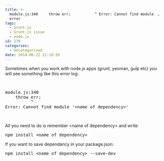 ```yaml
---
title: >-
  module.js:340     throw err;           ^ Error: Cannot find module  / node.js
  error
tags:
  - Grunt.js
  - Grunt.js issue
  - node.js
id: 178
categories:
  - Uncategorized
date: 2014-06-22 22:18:59
---
```


Sometimes when you work with node.js apps (grunt, yeoman, gulp etc) you will see something like this error log:

&nbsp;
<pre class="lang:default decode:true">module.js:340
    throw err;
          ^
Error: Cannot find module '&lt;name of dependency&gt;'</pre>
&nbsp;

All you need to do is remember &lt;name of dependency&gt; and write:
<pre class="lang:default decode:true " >npm install &lt;name of dependency&gt;</pre> 

If you want to save dependancy in your package.json:
<pre class="lang:default decode:true " >npm install &lt;name of dependency&gt; --save-dev</pre> 